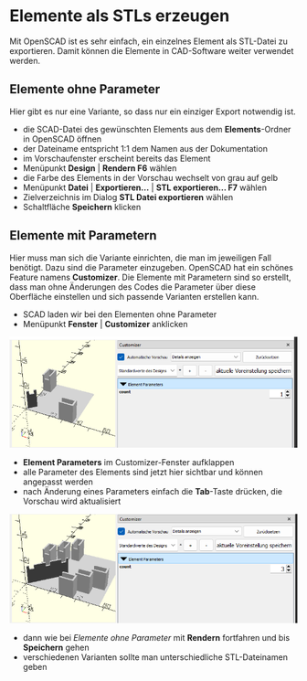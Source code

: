 # Elemente als STLs erzeugen
Mit OpenSCAD ist es sehr einfach, ein einzelnes Element als STL-Datei zu exportieren. Damit können die Elemente in CAD-Software weiter verwendet werden.

## Elemente ohne Parameter
Hier gibt es nur eine Variante, so dass nur ein einziger Export notwendig ist.

- die SCAD-Datei des gewünschten Elements aus dem __Elements__-Ordner in OpenSCAD öffnen
- der Dateiname entspricht 1:1 dem Namen aus der Dokumentation
- im Vorschaufenster erscheint bereits das Element
- Menüpunkt __Design__ | __Rendern F6__ wählen 
- die Farbe des Elements in der Vorschau wechselt von grau auf gelb
- Menüpunkt __Datei__ | __Exportieren...__ | __STL exportieren... F7__ wählen
- Zielverzeichnis im Dialog __STL Datei exportieren__ wählen
- Schaltfläche __Speichern__ klicken

## Elemente mit Parametern
Hier muss man sich die Variante einrichten, die man im jeweiligen Fall benötigt. Dazu sind die Parameter einzugeben. OpenSCAD hat ein schönes Feature namens __Customizer__. Die Elemente mit Parametern sind so erstellt, dass man ohne Änderungen des Codes die Parameter über diese Oberfläche einstellen und sich passende Varianten erstellen kann.

- SCAD laden wir bei den Elementen ohne Parameter
- Menüpunkt __Fenster__ | __Customizer__ anklicken

![STL Customizer count 1](../images/STL%20Customizer%201.png)

- __Element Parameters__ im Customizer-Fenster aufklappen
- alle Parameter des Elements sind jetzt hier sichtbar und können angepasst werden
- nach Änderung eines Parameters einfach die __Tab__-Taste drücken, die Vorschau wird aktualisiert

![STL Customizer count 3](../images/STL%20Customizer%203.png)

- dann wie bei *Elemente ohne Parameter* mit __Rendern__ fortfahren und bis __Speichern__ gehen
- verschiedenen Varianten sollte man unterschiedliche STL-Dateinamen geben
